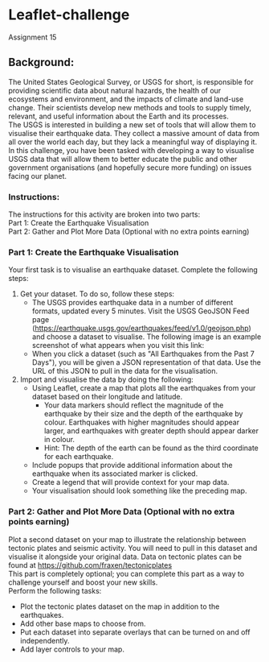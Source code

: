 # Leaflet-challenge #
Assignment 15

## Background: ##
The United States Geological Survey, or USGS for short, is responsible for providing scientific data about natural hazards, the health of our ecosystems and environment, and the impacts of climate and land-use change. Their scientists develop new methods and tools to supply timely, relevant, and useful information about the Earth and its processes.  
The USGS is interested in building a new set of tools that will allow them to visualise their earthquake data. They collect a massive amount of data from all over the world each day, but they lack a meaningful way of displaying it. In this challenge, you have been tasked with developing a way to visualise USGS data that will allow them to better educate the public and other government organisations (and hopefully secure more funding) on issues facing our planet.  
  
  
### Instructions: ###
The instructions for this activity are broken into two parts:  
Part 1: Create the Earthquake Visualisation  
Part 2: Gather and Plot More Data (Optional with no extra points earning)  
  
  
### Part 1: Create the Earthquake Visualisation ###
Your first task is to visualise an earthquake dataset. Complete the following steps:  
1. Get your dataset. To do so, follow these steps:  
	- The USGS provides earthquake data in a number of different formats, updated every 5 minutes. Visit the USGS GeoJSON Feed page (https://earthquake.usgs.gov/earthquakes/feed/v1.0/geojson.php) and choose a dataset to visualise. The following image is an example screenshot of what appears when you visit this link:  
	- When you click a dataset (such as "All Earthquakes from the Past 7 Days"), you will be given a JSON representation of that data. Use the URL of this JSON to pull in the data for the visualisation.  
2. Import and visualise the data by doing the following:  
	- Using Leaflet, create a map that plots all the earthquakes from your dataset based on their longitude and latitude.  
		* Your data markers should reflect the magnitude of the earthquake by their size and the depth of the earthquake by colour. Earthquakes with higher magnitudes should appear larger, and earthquakes with greater depth should appear darker in colour.  
		* Hint: The depth of the earth can be found as the third coordinate for each earthquake.  
	- Include popups that provide additional information about the earthquake when its associated marker is clicked.  
	- Create a legend that will provide context for your map data.  
	- Your visualisation should look something like the preceding map.  
  
  
### Part 2: Gather and Plot More Data (Optional with no extra points earning) ###
Plot a second dataset on your map to illustrate the relationship between tectonic plates and seismic activity. You will need to pull in this dataset and visualise it alongside your original data. Data on tectonic plates can be found at https://github.com/fraxen/tectonicplates    
This part is completely optional; you can complete this part as a way to challenge yourself and boost your new skills.  
Perform the following tasks:  
- Plot the tectonic plates dataset on the map in addition to the earthquakes.  
- Add other base maps to choose from.  
- Put each dataset into separate overlays that can be turned on and off independently.  
- Add layer controls to your map.  